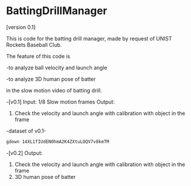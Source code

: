 # BattingDrillManager

[version 0.1]

This is code for the batting drill manager, made by request of UNIST Rockets Baseball Club. 

The feature of this code is

-to analyze ball velocity and launch angle

-to analyze 3D human pose of batter

in the slow motion video of batting drill.

-[v0.1]
Input: 1/8 Slow motion frames
Output:
1. Check the velocity and launch angle with calibration with object in the frame

-dataset of v0.1-
   
```bash
gdown 14XL1fIUdEN0hmA2K4ZXtuLOQV7v8kmTM
```

-[v0.2]
Output:
1. Check the velocity and launch angle with calibration with object in the frame
2. 3D human pose of batter



